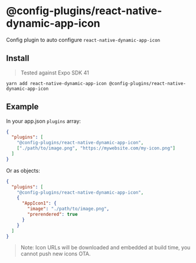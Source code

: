 # @config-plugins/react-native-dynamic-app-icon

Config plugin to auto configure `react-native-dynamic-app-icon`

## Install

> Tested against Expo SDK 41

```
yarn add react-native-dynamic-app-icon @config-plugins/react-native-dynamic-app-icon
```

## Example

In your app.json `plugins` array:

```json
{
  "plugins": [
    "@config-plugins/react-native-dynamic-app-icon",
    ["./path/to/image.png", "https://mywebsite.com/my-icon.png"]
  ]
}
```

Or as objects:

```json
{
  "plugins": [
    "@config-plugins/react-native-dynamic-app-icon",
    {
      "AppIcon1": {
        "image": "./path/to/image.png",
        "prerendered": true
      }
    }
  ]
}
```

> Note: Icon URLs will be downloaded and embedded at build time, you cannot push new icons OTA.

<!-- Android support: https://github.com/myinnos/AppIconNameChanger -->
